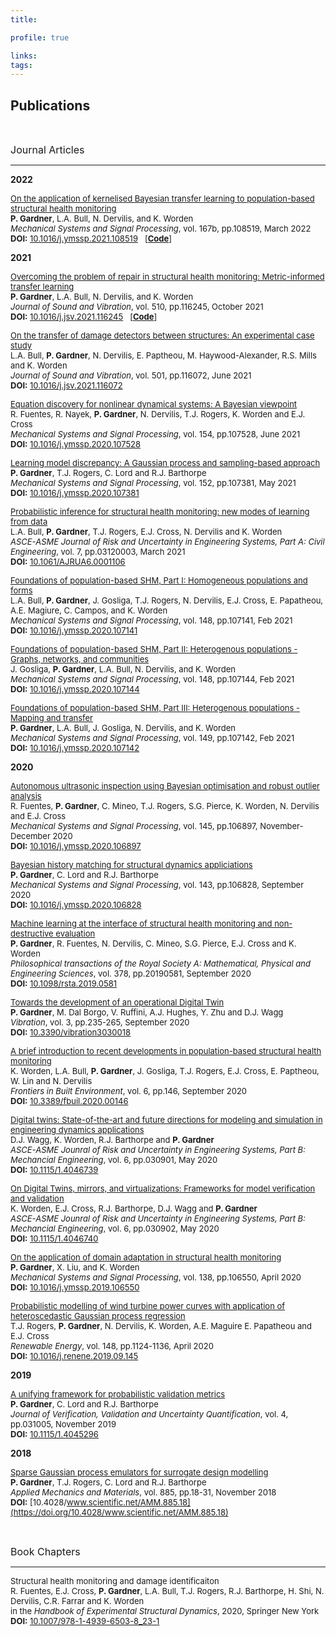 ```yaml
---
title: 

profile: true

links:
tags:
---
```

## Publications

</br>

<font size="3.5"> Journal Articles</font>

---

**2022**

<font size="2.5">[On the application of kernelised Bayesian transfer learning to population-based structural health monitoring](gardner-2022-a/gardner-2022-a.pdf)  <br>
**P. Gardner**, L.A. Bull, N. Dervilis, and K. Worden <br>
*Mechanical Systems and Signal Processing*, vol. 167b, pp.108519, March 2022 <br>
**DOI:** [10.1016/j.ymssp.2021.108519](https://doi.org/10.1016/j.ymssp.2021.108519) &nbsp; [[**Code**]](https://github.com/pagard/EngineeringTransferLearning/blob/main/demos/kbtl_demo.md)</font>

**2021**

<font size="2.5">[Overcoming the problem of repair in structural health monitoring: Metric-informed transfer learning](gardner-2021-c/gardner-2021-c.pdf)  <br>
**P. Gardner**, L.A. Bull, N. Dervilis, and K. Worden <br>
*Journal of Sound and Vibration*, vol. 510, pp.116245, October 2021 <br>
**DOI:** [10.1016/j.jsv.2021.116245](https://doi.org/10.1016/j.jsv.2021.116245) &nbsp; [[**Code**]](https://github.com/pagard/EngineeringTransferLearning/blob/main/demos/mjda_demo_gnat.md)</font>

<font size="2.5">[On the transfer of damage detectors between structures: An experimental case study](bull-2021-c/bull-2021-c.pdf)  <br>
L.A. Bull, **P. Gardner**, N. Dervilis, E. Paptheou, M. Haywood-Alexander, R.S. Mills and K. Worden <br>
*Journal of Sound and Vibration*, vol. 501, pp.116072, June 2021 <br>
**DOI:** [10.1016/j.jsv.2021.116072](https://doi.org/10.1016/j.jsv.2021.116072)</font>

<font size="2.5">[Equation discovery for nonlinear dynamical systems: A Bayesian viewpoint](fuentes-2021/fuentes-2021.pdf)  <br>
R. Fuentes, R. Nayek, **P. Gardner**, N. Dervilis, T.J. Rogers, K. Worden and E.J. Cross <br>
*Mechanical Systems and Signal Processing*, vol. 154, pp.107528, June 2021 <br>
**DOI:** [10.1016/j.ymssp.2020.107528](https://doi.org/10.1016/j.ymssp.2020.107528)</font>

<font size="2.5">[Learning model discrepancy: A Gaussian process and sampling-based approach](gardner-2021-b/gardner-2021-b.pdf)  <br>
**P. Gardner**, T.J. Rogers, C. Lord and R.J. Barthorpe <br>
*Mechanical Systems and Signal Processing*, vol. 152, pp.107381, May 2021 <br>
**DOI:** [10.1016/j.ymssp.2020.107381](https://doi.org/10.1016/j.ymssp.2020.107381)</font>

<font size="2.5">[Probabilistic inference for structural health monitoring: new modes of learning from data](bull-2021-b/bull-2021-b.pdf)  <br>
L.A. Bull, **P. Gardner**, T.J. Rogers, E.J. Cross, N. Dervilis and K. Worden <br>
*ASCE-ASME Journal of Risk and Uncertainty in Engineering Systems, Part A: Civil Engineering*, vol. 7, pp.03120003, March 2021 <br>
**DOI:** [10.1061/AJRUA6.0001106](https://doi.org/10.1061/AJRUA6.0001106)</font>

<font size="2.5">[Foundations of population-based SHM, Part I: Homogeneous populations and forms](bull-2021-a/bull-2021-a.pdf)  <br>
L.A. Bull, **P. Gardner**, J. Gosliga, T.J. Rogers, N. Dervilis, E.J. Cross, E. Papatheou, A.E. Magiure, C. Campos, and K. Worden <br>
*Mechanical Systems and Signal Processing*, vol. 148, pp.107141, Feb 2021 <br>
**DOI:** [10.1016/j.ymssp.2020.107141](https://doi.org/10.1016/j.ymssp.2020.107141)</font>

<font size="2.5">[Foundations of population-based SHM, Part II: Heterogenous populations - Graphs, networks, and communities](gosliga-2021/gosliga-2021.pdf)  <br>
J. Gosliga, **P. Gardner**, L.A. Bull, N. Dervilis, and K. Worden <br>
*Mechanical Systems and Signal Processing*, vol. 148, pp.107144, Feb 2021 <br>
**DOI:** [10.1016/j.ymssp.2020.107144](https://doi.org/10.1016/j.ymssp.2020.107144)</font>

<font size="2.5">[Foundations of population-based SHM, Part III: Heterogenous populations - Mapping and transfer](gardner-2021-a/gardner-2021-a.pdf)  <br>
**P. Gardner**, L.A. Bull, J. Gosliga, N. Dervilis, and K. Worden <br>
*Mechanical Systems and Signal Processing*, vol. 149, pp.107142, Feb 2021 <br>
**DOI:** [10.1016/j.ymssp.2020.107142](https://doi.org/10.1016/j.ymssp.2020.107142)</font>

**2020**

<font size="2.5">[Autonomous ultrasonic inspection using Bayesian optimisation and robust outlier analysis](fuentes-2020/fuentes-2020.pdf)  <br>
R. Fuentes, **P. Gardner**, C. Mineo, T.J. Rogers, S.G. Pierce, K. Worden, N. Dervilis and E.J. Cross <br>
*Mechanical Systems and Signal Processing*, vol. 145, pp.106897, November-December 2020 <br>
**DOI:** [10.1016/j.ymssp.2020.106897](https://doi.org/10.1016/j.ymssp.2020.106897)</font>

<font size="2.5">[Bayesian history matching for structural dynamics appliciations](gardner-2020-b/gardner-2020-b.pdf)  <br>
**P. Gardner**, C. Lord and R.J. Barthorpe <br>
*Mechanical Systems and Signal Processing*, vol. 143, pp.106828, September 2020 <br>
**DOI:** [10.1016/j.ymssp.2020.106828](https://doi.org/10.1016/j.ymssp.2020.106828)</font>

<font size="2.5">[Machine learning at the interface of structural health monitoring and non-destructive evaluation](gardner-2020-d/gardner-2020-d.pdf)  <br>
**P. Gardner**, R. Fuentes, N. Dervilis, C. Mineo, S.G. Pierce, E.J. Cross and K. Worden <br>
*Philosophical transactions of the Royal Society A: Mathematical, Physical and Engineering Sciences*, vol. 378, pp.20190581, September 2020 <br>
**DOI:** [10.1098/rsta.2019.0581](https://doi.org/10.1098/rsta.2019.0581)</font>

<font size="2.5">[Towards the development of an operational Digital Twin](gardner-2020-c/gardner-2020-c.pdf)  <br>
**P. Gardner**, M. Dal Borgo, V. Ruffini, A.J. Hughes, Y. Zhu and D.J. Wagg <br>
*Vibration*, vol. 3, pp.235-265, September 2020 <br>
**DOI:** [10.3390/vibration3030018](https://doi.org/10.3390/vibration3030018)</font>

<font size="2.5">[A brief introduction to recent developments in population-based structural health monitoring](worden-2020-b/worden-2020-b.pdf)  <br>
K. Worden, L.A. Bull, **P. Gardner**, J. Gosliga, T.J. Rogers, E.J. Cross, E. Paptheou, W. Lin and N. Dervilis <br>
*Frontiers in Built Environment*, vol. 6, pp.146, September 2020 <br>
**DOI:** [10.3389/fbuil.2020.00146](https://doi.org/10.3389/fbuil.2020.00146)</font>

<font size="2.5">[Digital twins: State-of-the-art and future directions for modeling and simulation in engineering dynamics applications](wagg-2020/wagg-2020.pdf)  <br>
D.J. Wagg, K. Worden, R.J. Barthorpe and **P. Gardner** <br>
*ASCE-ASME Jounral of Risk and Uncertainty in Engineering Systems, Part B: Mechancial Engineering*, vol. 6, pp.030901, May 2020 <br>
**DOI:** [10.1115/1.4046739](https://doi.org/10.1115/1.4046739)</font>

<font size="2.5">[On Digital Twins, mirrors, and virtualizations: Frameworks for model verification and validation](worden-2020-a/worden-2020-a.pdf)  <br>
K. Worden, E.J. Cross, R.J. Barthorpe, D.J. Wagg and **P. Gardner** <br>
*ASCE-ASME Jounral of Risk and Uncertainty in Engineering Systems, Part B: Mechancial Engineering*, vol. 6, pp.030902, May 2020 <br>
**DOI:** [10.1115/1.4046740]( https://doi.org/10.1115/1.4046740)</font>

<font size="2.5">[On the application of domain adaptation in structural health monitoring](gardner-2020-a/gardner-2020-a.pdf)  <br>
**P. Gardner**, X. Liu, and K. Worden <br>
*Mechanical Systems and Signal Processing*, vol. 138, pp.106550, April 2020 <br>
**DOI:** [10.1016/j.ymssp.2019.106550](https://doi.org/10.1016/j.ymssp.2019.106550)</font>

<font size="2.5">[Probabilistic modelling of wind turbine power curves with application of heteroscedastic Gaussian process regression](rogers-2020/rogers-2020.pdf)  <br>
T.J. Rogers, **P. Gardner**, N. Dervilis, K. Worden, A.E. Maguire E. Papatheou and E.J. Cross <br>
*Renewable Energy*, vol. 148, pp.1124-1136, April 2020 <br>
**DOI:** [10.1016/j.renene.2019.09.145](https://doi.org/10.1016/j.renene.2019.09.145)</font>

**2019**

<font size="2.5">[A unifying framework for probabilistic validation metrics](gardner-2019/gardner-2019.pdf)  <br>
**P. Gardner**, C. Lord and R.J. Barthorpe <br>
*Journal of Verification, Validation and Uncertainty Quantification*, vol. 4, pp.031005, November 2019 <br>
**DOI:** [10.1115/1.4045296](https://doi.org/10.1115/1.4045296)</font>

**2018**

<font size="2.5">[Sparse Gaussian process emulators for surrogate design modelling](gardner-2018/gardner-2018.pdf)  <br>
**P. Gardner**, T.J. Rogers, C. Lord and R.J. Barthorpe <br>
*Applied Mechanics and Materials*, vol. 885, pp.18-31, November 2018 <br>
**DOI:** [10.4028/www.scientific.net/AMM.885.18](https://doi.org/10.4028/www.scientific.net/AMM.885.18)</font>

</br>

<font size="3.5"> Book Chapters</font>

---

<font size="2.5"> Structural health monitoring and damage identificaiton <br>
R. Fuentes, E.J. Cross, **P. Gardner**, L.A. Bull, T.J. Rogers, R.J. Barthorpe, H. Shi, N. Dervilis, C.R. Farrar and K. Worden <br>
in the *Handbook of Experimental Structural Dynamics*, 2020, Springer New York <br>
**DOI:** [10.1007/978-1-4939-6503-8_23-1](https://doi.org/10.1007/978-1-4939-6503-8_23-1)</font>
